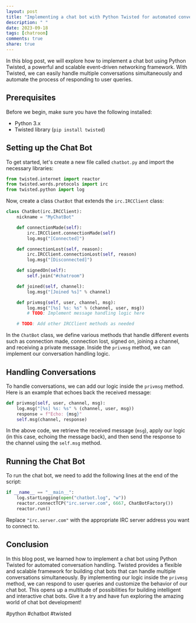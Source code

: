 ```yaml
---
layout: post
title: "Implementing a chat bot with Python Twisted for automated conversation handling"
description: " "
date: 2023-09-18
tags: [chatroom]
comments: true
share: true
---
```


In this blog post, we will explore how to implement a chat bot using Python Twisted, a powerful and scalable event-driven networking framework. With Twisted, we can easily handle multiple conversations simultaneously and automate the process of responding to user queries.

## Prerequisites

Before we begin, make sure you have the following installed:

- Python 3.x
- Twisted library (`pip install twisted`)

## Setting up the Chat Bot

To get started, let's create a new file called `chatbot.py` and import the necessary libraries:

```python
from twisted.internet import reactor
from twisted.words.protocols import irc
from twisted.python import log
```

Now, create a class `ChatBot` that extends the `irc.IRCClient` class:

```python
class ChatBot(irc.IRCClient):
    nickname = "MyChatBot"

    def connectionMade(self):
        irc.IRCClient.connectionMade(self)
        log.msg("[Connected]")

    def connectionLost(self, reason):
        irc.IRCClient.connectionLost(self, reason)
        log.msg("[Disconnected]")

    def signedOn(self):
        self.join("#chatroom")

    def joined(self, channel):
        log.msg("[Joined %s]" % channel)

    def privmsg(self, user, channel, msg):
        log.msg("[%s] %s: %s" % (channel, user, msg))
        # TODO: Implement message handling logic here

    # TODO: Add other IRCClient methods as needed
```

In the `ChatBot` class, we define various methods that handle different events such as connection made, connection lost, signed on, joining a channel, and receiving a private message. Inside the `privmsg` method, we can implement our conversation handling logic.

## Handling Conversations

To handle conversations, we can add our logic inside the `privmsg` method. Here is an example that echoes back the received message:

```python
def privmsg(self, user, channel, msg):
    log.msg("[%s] %s: %s" % (channel, user, msg))
    response = f"Echo: {msg}"
    self.msg(channel, response)
```

In the above code, we retrieve the received message (`msg`), apply our logic (in this case, echoing the message back), and then send the response to the channel using the `self.msg` method.

## Running the Chat Bot

To run the chat bot, we need to add the following lines at the end of the script:

```python
if __name__ == "__main__":
    log.startLogging(open("chatbot.log", "w"))
    reactor.connectTCP("irc.server.com", 6667, ChatBotFactory())
    reactor.run()
```

Replace `"irc.server.com"` with the appropriate IRC server address you want to connect to.

## Conclusion

In this blog post, we learned how to implement a chat bot using Python Twisted for automated conversation handling. Twisted provides a flexible and scalable framework for building chat bots that can handle multiple conversations simultaneously. By implementing our logic inside the `privmsg` method, we can respond to user queries and customize the behavior of our chat bot. This opens up a multitude of possibilities for building intelligent and interactive chat bots. Give it a try and have fun exploring the amazing world of chat bot development!

#python #chatbot #twisted